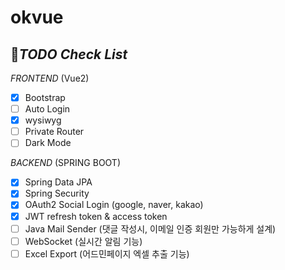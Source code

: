 # okvue

## 📌*TODO Check List*
  *FRONTEND*  (Vue2)
- [x] Bootstrap
- [ ] Auto Login
- [x] wysiwyg
- [ ] Private Router
- [ ] Dark Mode

*BACKEND*  (SPRING BOOT)
- [x] Spring Data JPA
- [x] Spring Security
- [x] OAuth2 Social Login (google, naver, kakao)
- [x] JWT refresh token & access token
- [ ] Java Mail Sender (댓글 작성시, 이메일 인증 회원만 가능하게 설계)
- [ ] WebSocket (실시간 알림 기능)
- [ ] Excel Export (어드민페이지 엑셀 추출 기능)
